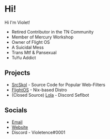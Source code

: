 # Hi!
Hi I'm Violet!
- Retired Contributor in the TN Community
- Member of Mercury Workshop
- Owner of Flight OS
- A Suicidal Mess
- Trans Mtf & Pansexual
- TuYu Addict

## Projects
- [SrcSkol](https://github.com/src-skol) - Source Code for Popular Web-Filters
- [FlightOS](https://github.com/flightos) - Nix-based Distro
- (Closed Source) [Lola](https://github.com/scaratek/lola) - Discord Seflbot

## Socials
- [Email](mailto:scarlettyuko@outlook.com)
- [Website](https://scarat3k.me)
- Discord - Violetence#0001
